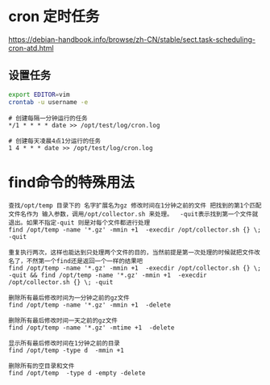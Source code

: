 cron 定时任务
============
https://debian-handbook.info/browse/zh-CN/stable/sect.task-scheduling-cron-atd.html

设置任务
--------

```bash
export EDITOR=vim
crontab -u username -e
```
```text
# 创建每隔一分钟运行的任务
*/1 * * * * date >> /opt/test/log/cron.log

# 创建每天凌晨4点1分运行的任务
1 4 * * * date >> /opt/test/log/cron.log
```

find命令的特殊用法
==================
```text
查找/opt/temp 目录下的 名字扩展名为gz 修改时间在1分钟之前的文件 把找到的第1个匹配文件名作为 输入参数，调用/opt/collector.sh 来处理。  -quit表示找到第一个文件就退出。如果不指定-quit 则是对每个文件都进行处理
find /opt/temp -name '*.gz' -mmin +1  -execdir /opt/collector.sh {} \; -quit

重复执行两次，这样也能达到只处理两个文件的目的，当然前提是第一次处理的时候就把文件改名了，不然第一个find还是返回一个一样的结果吧
find /opt/temp -name '*.gz' -mmin +1  -execdir /opt/collector.sh {} \; -quit && find /opt/temp -name '*.gz' -mmin +1  -execdir /opt/collector.sh {} \; -quit

删除所有最后修改时间为一分钟之前的gz文件
find /opt/temp -name '*.gz' -mmin +1  -delete 

删除所有最后修改时间一天之前的gz文件
find /opt/temp -name '*.gz' -mtime +1  -delete 

显示所有最后修改时间在1分钟之前的目录
find /opt/temp -type d  -mmin +1

删除所有的空目录和文件
find /opt/temp  -type d -empty -delete
```



